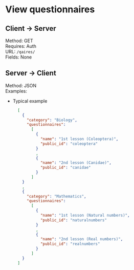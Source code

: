 # View questionnaires

## Client -> Server
Method: GET  
Requires: Auth  
URL: `/qaires/`  
Fields: None  

## Server -> Client
Method: JSON  
Examples:  
* Typical example

  ```json
    [
      {
        "category": "Biology",
        "questionnaires":
          [
            {
              "name": "1st lesson (Coleoptera)",
              "public_id": "coleoptera"
            }
            ,
            {
              "name": "2nd lesson (Canidae)",
              "public_id": "canidae"
            }
          ]
      }
      ,
      {
        "category": "Mathematics",
        "questionnaires":
          [
            {
              "name": "1st lesson (Natural numbers)",
              "public_id": "naturalnumbers"
            }
            ,
            {
              "name": "2nd lesson (Real numbers)",
              "public_id": "realnumbers"
            }
          ]
      }
    ]
  ```

